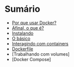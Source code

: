 # Sumário

- [Por que usar Docker?](introducao.md#por-que-usar-docker)
- [Afinal, o que é?](introducao.md#introducao)
- [Instalando](instalando.md)
- [O básico](basico.md)
- [Interagindo com containers](interagindo.md)
- [Dockerfile](dockerfile.md)
- [Trabalhando com volumes]
- [Docker Compose]
